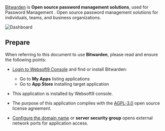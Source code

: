 [Bitwarden](https://bitwarden.com/) is **Open source password management solutions**, used for Password Management . Open source password management solutions for individuals, teams, and business organizations.


![Dashboard](https://libs.websoft9.com/Websoft9/DocsPicture/zh/bitwarden/bitwarden-gui-websoft9.webp)


## Prepare

When referring to this document to use **Bitwarden**, please read and ensure the following points:

- [Login to Websoft9 Console](./login-console) and find or install Bitwarden:
  - Go to **My Apps** listing applications 
  - Go to **App Store** installing target application

- This application is installed by Websoft9 console.


- The purpose of this application complies with the [AGPL-3.0](https://opensource.org/licenses/AGPL-3.0) open source license agreement.


- [Configure the domain name](./domain-set) or **server security group** opens external network ports for application access.